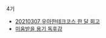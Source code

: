 4기

- [20210307 우아한테크코스 한 달 회고](https://velog.io/@dudtjr913/%EC%9A%B0%EC%95%84%ED%95%9C%ED%85%8C%ED%81%AC%EC%BD%94%EC%8A%A4-%ED%95%9C-%EB%8B%AC-%ED%9A%8C%EA%B3%A0)
- [미움받을 용기 독후감](https://velog.io/@dudtjr913/%EB%AF%B8%EC%9B%80%EB%B0%9B%EC%9D%84-%EC%9A%A9%EA%B8%B0)
